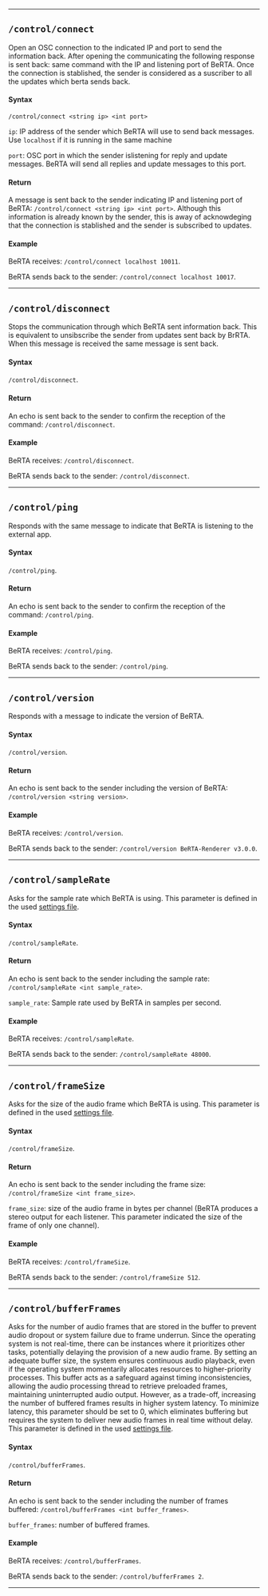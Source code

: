 <!----------------------------------------------------------------------------------->
---

## `/control/connect`

Open an OSC connection to the indicated IP and port to send the information back. After opening the communicating the following response is sent back: same command with the IP and listening port of BeRTA. Once the connection is stablished, the sender is considered as a suscriber to all the updates which berta sends back.

#### Syntax

`/control/connect <string ip> <int port>`

`ip`: IP address of the sender which BeRTA will use to send back messages. Use `localhost` if it is running in the same machine

`port`: OSC port in which the sender islistening for reply and update messages. BeRTA will send all replies and update messages to this port. 

#### Return

A message is sent back to the sender indicating IP and listening port of BeRTA: `/control/connect <string ip> <int port>`. Although this information is already known by the sender, this is away of acknowdeging that the connection is stablished and the sender is subscribed to updates.


#### Example

BeRTA receives: `/control/connect localhost 10011`.

BeRTA sends back to the sender: `/control/connect localhost 10017`. 


<!----------------------------------------------------------------------------------->
---



## `/control/disconnect`

Stops the communication through which BeRTA sent information back. This is equivalent to unsibscribe the sender from updates sent back by BrRTA. When this message is received the same message is sent back.

#### Syntax

`/control/disconnect`. 

#### Return

An echo is sent back to the sender to confirm the reception of the command: `/control/disconnect`.

#### Example

BeRTA receives: `/control/disconnect`.

BeRTA sends back to the sender: `/control/disconnect`. 


<!----------------------------------------------------------------------------------->
---



## `/control/ping`

Responds with the same message to indicate that BeRTA is listening to the external app. 

#### Syntax

`/control/ping`. 

#### Return

An echo is sent back to the sender to confirm the reception of the command: `/control/ping`.

#### Example

BeRTA receives: `/control/ping`.

BeRTA sends back to the sender: `/control/ping`. 


<!----------------------------------------------------------------------------------->
---



## `/control/version`

Responds with a message to indicate the version of BeRTA. 

#### Syntax

`/control/version`. 

#### Return

An echo is sent back to the sender including the version of BeRTA: `/control/version <string version>`.

#### Example

BeRTA receives: `/control/version`.

BeRTA sends back to the sender: `/control/version BeRTA-Renderer v3.0.0`. 


<!----------------------------------------------------------------------------------->
---



## `/control/sampleRate`

Asks for the sample rate which BeRTA is using. This parameter is defined in the used [settings file](/BRT-Documentation/setup/settingsFile).

#### Syntax

`/control/sampleRate`. 

#### Return

An echo is sent back to the sender including the sample rate: `/control/sampleRate <int sample_rate>`.

`sample_rate`: Sample rate used by BeRTA in samples per second.

#### Example

BeRTA receives: `/control/sampleRate`.

BeRTA sends back to the sender: `/control/sampleRate 48000`. 


<!----------------------------------------------------------------------------------->
---



## `/control/frameSize`

Asks for the size of the audio frame which BeRTA is using. This parameter is defined in the used [settings file](/BRT-Documentation/setup/settingsFile).

#### Syntax

`/control/frameSize`. 

#### Return

An echo is sent back to the sender including the frame size: `/control/frameSize <int frame_size>`.

`frame_size`: size of the audio frame in bytes per channel (BeRTA produces a stereo output for each listener. This parameter indicated the size of the frame of only one channel).

#### Example

BeRTA receives: `/control/frameSize`.

BeRTA sends back to the sender: `/control/frameSize 512`. 


<!----------------------------------------------------------------------------------->
---



## `/control/bufferFrames`

Asks for the number of audio frames that are stored in the buffer to prevent audio dropout or system failure due to frame underrun. Since the operating system is not real-time, there can be instances where it prioritizes other tasks, potentially delaying the provision of a new audio frame. By setting an adequate buffer size, the system ensures continuous audio playback, even if the operating system momentarily allocates resources to higher-priority processes. This buffer acts as a safeguard against timing inconsistencies, allowing the audio processing thread to retrieve preloaded frames, maintaining uninterrupted audio output. However, as a trade-off, increasing the number of buffered frames results in higher system latency. To minimize latency, this parameter should be set to 0, which eliminates buffering but requires the system to deliver new audio frames in real time without delay. This parameter is defined in the used [settings file](/BRT-Documentation/setup/settingsFile).

 

#### Syntax

`/control/bufferFrames`. 

#### Return

An echo is sent back to the sender including the number of frames buffered: `/control/bufferFrames <int buffer_frames>`.

`buffer_frames`: number of buffered frames.

#### Example

BeRTA receives: `/control/bufferFrames`.

BeRTA sends back to the sender: `/control/bufferFrames 2`. 


<!----------------------------------------------------------------------------------->
---



